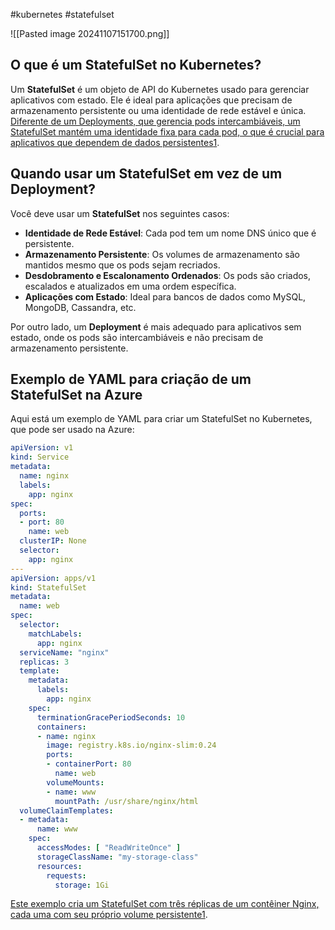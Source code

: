 #kubernetes #statefulset 

![[Pasted image 20241107151700.png]]
## O que é um StatefulSet no Kubernetes?

Um **StatefulSet** é um objeto de API do Kubernetes usado para gerenciar aplicativos com estado. Ele é ideal para aplicações que precisam de armazenamento persistente ou uma identidade de rede estável e única. [Diferente de um Deployments, que gerencia pods intercambiáveis, um StatefulSet mantém uma identidade fixa para cada pod, o que é crucial para aplicativos que dependem de dados persistentes](https://kubernetes.io/docs/concepts/workloads/controllers/statefulset/)[1](https://kubernetes.io/docs/concepts/workloads/controllers/statefulset/).

## Quando usar um StatefulSet em vez de um Deployment?

Você deve usar um **StatefulSet** nos seguintes casos:

- **Identidade de Rede Estável**: Cada pod tem um nome DNS único que é persistente.
- **Armazenamento Persistente**: Os volumes de armazenamento são mantidos mesmo que os pods sejam recriados.
- **Desdobramento e Escalonamento Ordenados**: Os pods são criados, escalados e atualizados em uma ordem específica.
- **Aplicações com Estado**: Ideal para bancos de dados como MySQL, MongoDB, Cassandra, etc.

Por outro lado, um **Deployment** é mais adequado para aplicativos sem estado, onde os pods são intercambiáveis e não precisam de armazenamento persistente.

## Exemplo de YAML para criação de um StatefulSet na Azure

Aqui está um exemplo de YAML para criar um StatefulSet no Kubernetes, que pode ser usado na Azure:

```yaml
apiVersion: v1
kind: Service
metadata:
  name: nginx
  labels:
    app: nginx
spec:
  ports:
  - port: 80
    name: web
  clusterIP: None
  selector:
    app: nginx
---
apiVersion: apps/v1
kind: StatefulSet
metadata:
  name: web
spec:
  selector:
    matchLabels:
      app: nginx
  serviceName: "nginx"
  replicas: 3
  template:
    metadata:
      labels:
        app: nginx
    spec:
      terminationGracePeriodSeconds: 10
      containers:
      - name: nginx
        image: registry.k8s.io/nginx-slim:0.24
        ports:
        - containerPort: 80
          name: web
        volumeMounts:
        - name: www
          mountPath: /usr/share/nginx/html
  volumeClaimTemplates:
  - metadata:
      name: www
    spec:
      accessModes: [ "ReadWriteOnce" ]
      storageClassName: "my-storage-class"
      resources:
        requests:
          storage: 1Gi
```

[Este exemplo cria um StatefulSet com três réplicas de um contêiner Nginx, cada uma com seu próprio volume persistente](https://kubernetes.io/docs/concepts/workloads/controllers/statefulset/)[1](https://kubernetes.io/docs/concepts/workloads/controllers/statefulset/).